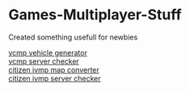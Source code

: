 # Games-Multiplayer-Stuff
Created something usefull for newbies
<br>

<a href="https://web-net.host/games-mp/vcmp/vehicle/">vcmp vehicle generator</a><br>
<a href="https://web-net.host/games-mp/vcmp/checker/">vcmp server checker</a><br>
<a href="http://web-net.host/games-mp/ivmp/mapconverter/">citizen ivmp map converter</a><br>
<a href="http://web-net.host/games-mp/ivmp/checker/">citizen ivmp server checker</a>
